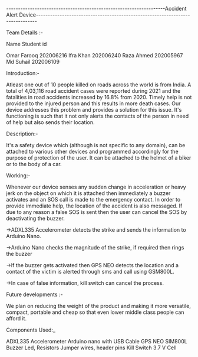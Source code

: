 					


-------------------------------------------------------------------Accident Alert Device------------------------------------------------------------------------------

Team Details :-

Name                                       Student id 

Omar Farooq                                202006216
Ifra Khan                                  202006240
Raza Ahmed                                 202005967
Md Suhail                                  202006109



	

Introduction:-

Atleast one out of 10 people killed on roads across the world is from India.
A total of 4,03,116 road accident cases were reported during 2021 and the fatalities in road accidents increased by 16.8% from 2020.
Timely help is not provided to the injured person and this results in more death cases.
Our device addresses this problem and provides a solution for this issue. It's functioning is such that it not only alerts the contacts of the person in need of help but also sends their location.

Description:-

It's a safety device which (although is not specific to any domain), can be attached to various other devices and programmed accordingly for the purpose of protection of the user. 
It can be attached to the helmet of a biker or to the body of a car. 

Working:- 

Whenever our device senses any sudden change in acceleration or heavy jerk on the object on which it is attached then immediately a buzzer activates and an SOS call is made to the emergency contact. In order to provide immediate help, the location of the accident is also messaged. If due to any reason a false SOS is sent then the user can cancel the SOS by deactivating the buzzer.

->ADXL335 Accelerometer detects the strike and sends the information to Arduino Nano.

->Arduino Nano checks the magnitude of the strike, if required then rings the buzzer

->If the buzzer gets activated then GPS NEO detects the location and a contact of the victim is alerted through sms and call using GSM800L.

->In case of false information, kill switch can cancel the process.



Future developments :-

We plan on reducing the weight of the product and making it more versatile, compact, portable and cheap so that even lower middle class people can afford it.

Components Used:_

ADXL335 Accelerometer
Arduino nano with USB Cable
GPS NEO
SIM800L
Buzzer
Led, Resistors
Jumper wires, header pins
Kill Switch
3.7 V Cell



